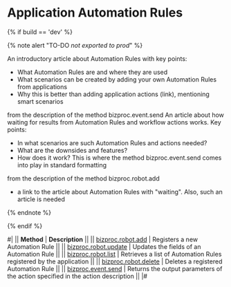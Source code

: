 # Application Automation Rules

{% if build == 'dev' %}

{% note alert "TO-DO _not exported to prod_" %}

An introductory article about Automation Rules with key points:

- What Automation Rules are and where they are used
- What scenarios can be created by adding your own Automation Rules from applications
- Why this is better than adding application actions (link), mentioning smart scenarios

from the description of the method bizproc.event.send
An article about how waiting for results from Automation Rules and workflow actions works. Key points:

- In what scenarios are such Automation Rules and actions needed?
- What are the downsides and features?
- How does it work? This is where the method bizproc.event.send comes into play in standard formatting

from the description of the method bizproc.robot.add
- a link to the article about Automation Rules with "waiting". Also, such an article is needed

{% endnote %}

{% endif %}

#|
|| **Method** | **Description** ||
|| [bizproc.robot.add](./bizproc-robot-add.md) | Registers a new Automation Rule ||
|| [bizproc.robot.update](./bizproc-robot-update.md) | Updates the fields of an Automation Rule ||
|| [bizproc.robot.list](./bizproc-robot-list.md) | Retrieves a list of Automation Rules registered by the application ||
|| [bizproc.robot.delete](./bizproc-robot-delete.md) | Deletes a registered Automation Rule ||
|| [bizproc.event.send](./bizproc-event-send.md) | Returns the output parameters of the action specified in the action description || 
|#
